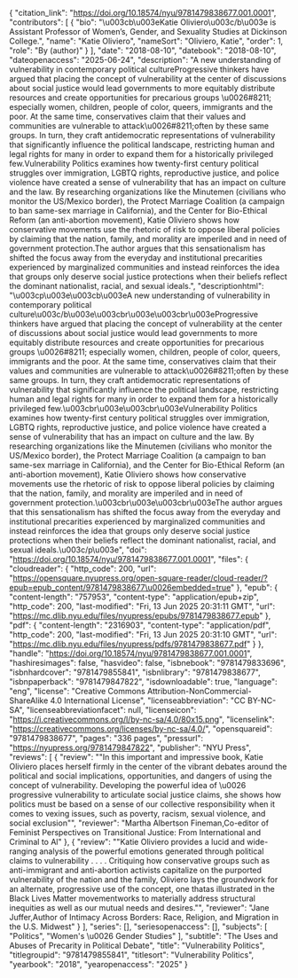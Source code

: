 {
   "citation_link": "https://doi.org/10.18574/nyu/9781479838677.001.0001",
   "contributors": [
     {
       "bio": "\u003cb\u003eKatie Oliviero\u003c/b\u003e is Assistant Professor of Women’s, Gender, and Sexuality Studies at Dickinson College.",
       "name": "Katie Oliviero",
       "nameSort": "Oliviero, Katie",
       "order": 1,
       "role": "By (author)"
     }
   ],
   "date": "2018-08-10",
   "datebook": "2018-08-10",
   "dateopenaccess": "2025-06-24",
   "description": "A new understanding of vulnerability in contemporary political cultureProgressive thinkers have argued that placing the concept of vulnerability at the center of discussions about social justice would lead governments to more equitably distribute resources and create opportunities for precarious groups \u0026#8211; especially women, children, people of color, queers, immigrants and the poor.  At the same time, conservatives claim that their values and communities are vulnerable to attack\u0026#8211;often by these same groups. In turn, they craft antidemocratic representations of vulnerability that significantly influence the political landscape, restricting human and legal rights for many in order to expand them for a historically privileged few.Vulnerability Politics examines how twenty-first century political struggles over immigration, LGBTQ rights, reproductive justice, and police violence have created a sense of vulnerability that has an impact on culture and the law.  By researching organizations like the Minutemen (civilians who monitor the US/Mexico border), the Protect Marriage Coalition (a campaign to ban same-sex marriage in California), and the Center for Bio-Ethical Reform (an anti-abortion movement), Katie Oliviero shows how conservative movements use the rhetoric of risk to oppose liberal policies by claiming that the nation, family, and morality are imperiled and in need of government protection.The author argues that this sensationalism has shifted the focus away from the everyday and institutional precarities experienced by marginalized communities and instead reinforces the idea that groups only deserve social justice protections when their beliefs reflect the dominant nationalist, racial, and sexual ideals.",
   "descriptionhtml": "\u003cp\u003e\u003cb\u003eA new understanding of vulnerability in contemporary political culture\u003c/b\u003e\u003cbr\u003e\u003cbr\u003eProgressive thinkers have argued that placing the concept of vulnerability at the center of discussions about social justice would lead governments to more equitably distribute resources and create opportunities for precarious groups \u0026#8211; especially women, children, people of color, queers, immigrants and the poor.  At the same time, conservatives claim that their values and communities are vulnerable to attack\u0026#8211;often by these same groups. In turn, they craft antidemocratic representations of vulnerability that significantly influence the political landscape, restricting human and legal rights for many in order to expand them for a historically privileged few.\u003cbr\u003e\u003cbr\u003eVulnerability Politics examines how twenty-first century political struggles over immigration, LGBTQ rights, reproductive justice, and police violence have created a sense of vulnerability that has an impact on culture and the law.  By researching organizations like the Minutemen (civilians who monitor the US/Mexico border), the Protect Marriage Coalition (a campaign to ban same-sex marriage in California), and the Center for Bio-Ethical Reform (an anti-abortion movement), Katie Oliviero shows how conservative movements use the rhetoric of risk to oppose liberal policies by claiming that the nation, family, and morality are imperiled and in need of government protection.\u003cbr\u003e\u003cbr\u003eThe author argues that this sensationalism has shifted the focus away from the everyday and institutional precarities experienced by marginalized communities and instead reinforces the idea that groups only deserve social justice protections when their beliefs reflect the dominant nationalist, racial, and sexual ideals.\u003c/p\u003e",
   "doi": "https://doi.org/10.18574/nyu/9781479838677.001.0001",
   "files": {
     "cloudreader": {
       "http_code": 200,
       "url": "https://opensquare.nyupress.org/open-square-reader/cloud-reader/?epub=epub_content/9781479838677\u0026embedded=true"
     },
     "epub": {
       "content-length": "757953",
       "content-type": "application/epub+zip",
       "http_code": 200,
       "last-modified": "Fri, 13 Jun 2025 20:31:11 GMT",
       "url": "https://mc.dlib.nyu.edu/files/nyupress/epubs/9781479838677.epub"
     },
     "pdf": {
       "content-length": "2316903",
       "content-type": "application/pdf",
       "http_code": 200,
       "last-modified": "Fri, 13 Jun 2025 20:31:10 GMT",
       "url": "https://mc.dlib.nyu.edu/files/nyupress/pdfs/9781479838677.pdf"
     }
   },
   "handle": "https://doi.org/10.18574/nyu/9781479838677.001.0001",
   "hashiresimages": false,
   "hasvideo": false,
   "isbnebook": "9781479833696",
   "isbnhardcover": "9781479855841",
   "isbnlibrary": "9781479838677",
   "isbnpaperback": "9781479847822",
   "isdownloadable": true,
   "language": "eng",
   "license": "Creative Commons Attribution-NonCommercial-ShareAlike 4.0 International License",
   "licenseabbreviation": "CC BY-NC-SA",
   "licenseabbreviationfacet": null,
   "licenseicon": "https://i.creativecommons.org/l/by-nc-sa/4.0/80x15.png",
   "licenselink": "https://creativecommons.org/licenses/by-nc-sa/4.0/",
   "opensquareid": "9781479838677",
   "pages": "336 pages",
   "pressurl": "https://nyupress.org/9781479847822",
   "publisher": "NYU Press",
   "reviews": [
     {
       "review": "\"In this important and impressive book, Katie Oliviero places herself firmly in the center of the vibrant debates around the political and social implications, opportunities, and dangers of using the concept of vulnerability.  Developing the powerful idea of \u0026 progressive vulnerability to articulate social justice claims, she shows how politics must be based on a sense of our collective responsibility when it comes to vexing issues, such as poverty, racism, sexual violence, and social exclusion\"",
       "reviewer": "Martha Albertson Fineman,Co-editor of Feminist Perspectives on Transitional Justice: From International and Criminal to Al"
     },
     {
       "review": "\"Katie Oliviero provides a lucid and wide-ranging analysis of the powerful emotions generated through political claims to vulnerability . . . . Critiquing how conservative groups such as anti-immigrant and anti-abortion activists capitalize on the purported vulnerability of the nation and the family, Oliviero lays the groundwork for an alternate, progressive use of the concept, one thatas illustrated in the Black Lives Matter movementworks to materially address structural inequities as well as our mutual needs and desires.\"",
       "reviewer": "Jane Juffer,Author of Intimacy Across Borders: Race, Religion, and Migration in the U.S. Midwest"
     }
   ],
   "series": [],
   "seriesopenaccess": [],
   "subjects": [
     "Politics",
     "Women's \u0026 Gender Studies"
   ],
   "subtitle": "The Uses and Abuses of Precarity in Political Debate",
   "title": "Vulnerability Politics",
   "titlegroupid": "9781479855841",
   "titlesort": "Vulnerability Politics",
   "yearbook": "2018",
   "yearopenaccess": "2025"
 }
